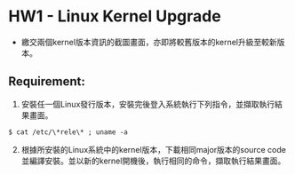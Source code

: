 # HW1 - Linux Kernel Upgrade

* 繳交兩個kernel版本資訊的截圖畫面，亦即將較舊版本的kernel升級至較新版本。

## Requirement: 
1.  安裝任一個Linux發行版本，安裝完後登入系統執行下列指令，並擷取執行結果畫面。
```
$ cat /etc/\*rele\* ; uname -a
```
2. 根據所安裝的Linux系統中的kernel版本，下載相同major版本的source code並編譯安裝。並以新的kernel開機後，執行相同的命令，擷取執行結果畫面。